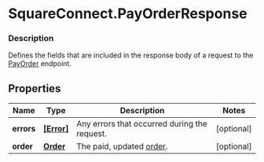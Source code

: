 # SquareConnect.PayOrderResponse

### Description

Defines the fields that are included in the response body of a request to the [PayOrder](#endpoint-payorder) endpoint.

## Properties
Name | Type | Description | Notes
------------ | ------------- | ------------- | -------------
**errors** | [**[Error]**](Error.md) | Any errors that occurred during the request. | [optional] 
**order** | [**Order**](Order.md) | The paid, updated [order](#type-order). | [optional] 


